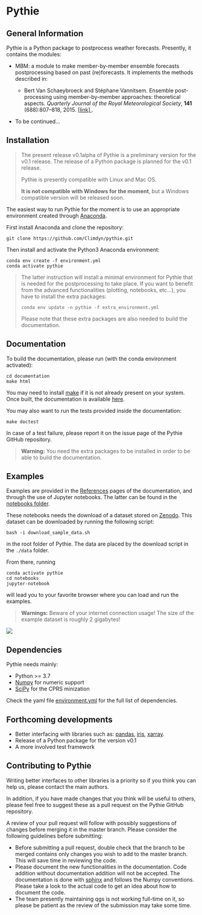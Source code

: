 
Pythie
======

General Information
-------------------

Pythie is a Python package to postprocess weather forecasts.
Presently, it contains the modules:

* MBM: a module to make member-by-member ensemble forecasts postprocessing based on past (re)forecasts. It implements the methods described in:
    
    * Bert Van Schaeybroeck and Stéphane Vannitsem. Ensemble post-processing using member-by-member approaches: theoretical aspects. *Quarterly Journal
      of the Royal Meteorological Society*, **141** (688):807–818, 2015. [ [link] ](https://doi.org/10.1002/qj.2397).
      
* To be continued...

Installation
------------

> The present release v0.1alpha of Pythie is a preliminary version for the v0.1 release.
> The release of a Python package is planned for the v0.1 release.
>
> Pythie is presently compatible with Linux and Mac OS.
> 
> **It is not compatible with Windows for the moment**, but a Windows compatible version will be released soon.

The easiest way to run Pythie for the moment is to use an appropriate environment created through [Anaconda](https://www.anaconda.com/).

First install Anaconda and clone the repository:

    git clone https://github.com/Climdyn/pythie.git

Then install and activate the Python3 Anaconda environment:

    conda env create -f environment.yml
    conda activate pythie

> The latter instruction will install a minimal environment for Pythie that is needed for the postprocessing to take place.
> If you want to benefit from the advanced functionalities (plotting, notebooks, etc...), you have to install the extra packages:
>
>     conda env update -n pythie -f extra_environment.yml
>
> Please note that these extra packages are also needed to build the documentation.

Documentation
-------------

To build the documentation, please run (with the conda environment activated):

    cd documentation
    make html


You may need to install [make](https://www.gnu.org/software/make/) if it is not already present on your system.
Once built, the documentation is available [here](./documentation/build/html/index.html).

You may also want to run the tests provided inside the documentation:

    make doctest

In case of a test failure, please report it on the issue page of the Pythie GitHub repository.

> **__Warning:__** You need the extra packages to be installed in order to be able to build the documentation.

Examples
--------

Examples are provided in the [References](./documentation/build/html/files/references.html) pages of the documentation, 
and through the use of Jupyter notebooks.
The latter can be found in the [notebooks folder](./notebooks).

These notebooks needs the download of a dataset stored on [Zenodo](https://zenodo.org/record/4707154#.YIAvXBI69Go).
This dataset can be downloaded by running the following script:

    bash -i download_sample_data.sh

in the root folder of Pythie. The data are placed by the download script in the `./data` folder.

From there, running

    conda activate pythie
    cd notebooks
    jupyter-notebook

will lead you to your favorite browser where you can load and run the examples.

> **__Warnings:__** Beware of your internet connection usage! The size of the example dataset is roughly 2 gigabytes!

![](./misc/figs/Pythie_crps.gif)


Dependencies
------------

Pythie needs mainly:

   * Python >= 3.7
   * [Numpy](https://numpy.org/) for numeric support
   * [SciPy](https://www.scipy.org/scipylib/index.html)  for the CPRS minization

Check the yaml file [environment.yml](./environment.yml) for the full list of dependencies.

Forthcoming developments
------------------------

   * Better interfacing with libraries such as: [pandas](https://pandas.pydata.org/), [iris](https://scitools.org.uk/), [xarray](ttp://xarray.pydata.org/en/stable/index.html).
   * Release of a Python package for the version v0.1
   * A more involved test framework
     
Contributing to Pythie
----------------------

Writing better interfaces to other libraries is a priority so if you think you can help us, please contact the main authors.

In addition, if you have made changes that you think will be useful to others, please feel free to suggest these as a pull request on the Pythie GitHub repository.

A review of your pull request will follow with possibly suggestions of changes before merging it in the master branch.
Please consider the following guidelines before submitting:

* Before submitting a pull request, double check that the branch to be merged contains only changes you wish to add to the master branch. This will save time in reviewing the code.
* Please document the new functionalities in the documentation. Code addition without documentation addition will not be accepted. The documentation is done with [sphinx](https://www.sphinx-doc.org/en/master/) and follows the Numpy conventions. Please take a look to the actual code to get an idea about how to document the code.
* The team presently maintaining qgs is not working full-time on it, so please be patient as the review of the submission may take some time.
